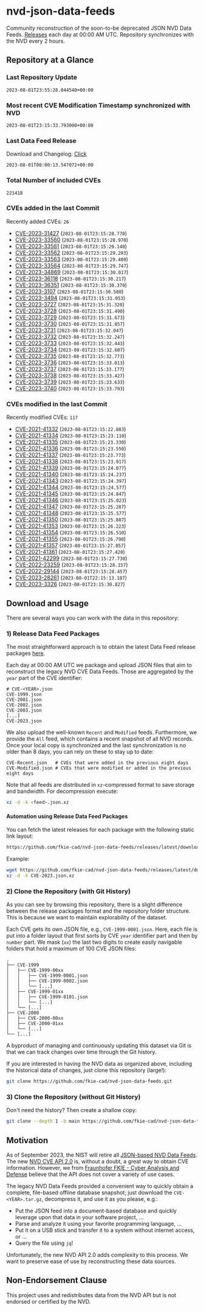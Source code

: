 # nvd-json-data-feeds

Community reconstruction of the soon-to-be deprecated JSON NVD Data Feeds. 
[Releases](https://github.com/fkie-cad/nvd-json-data-feeds/releases/latest) each day at 00:00 AM UTC.
Repository synchronizes with the NVD every 2 hours.

## Repository at a Glance

### Last Repository Update

```plain
2023-08-01T23:55:28.044540+00:00
```

### Most recent CVE Modification Timestamp synchronized with NVD

```plain
2023-08-01T23:15:33.793000+00:00
```

### Last Data Feed Release

Download and Changelog: [Click](https://github.com/fkie-cad/nvd-json-data-feeds/releases/latest)

```plain
2023-08-01T00:00:13.547072+00:00
```

### Total Number of included CVEs

```plain
221418
```

### CVEs added in the last Commit

Recently added CVEs: `26`

* [CVE-2023-31427](CVE-2023/CVE-2023-314xx/CVE-2023-31427.json) (`2023-08-01T23:15:28.770`)
* [CVE-2023-33560](CVE-2023/CVE-2023-335xx/CVE-2023-33560.json) (`2023-08-01T23:15:28.970`)
* [CVE-2023-33561](CVE-2023/CVE-2023-335xx/CVE-2023-33561.json) (`2023-08-01T23:15:29.140`)
* [CVE-2023-33562](CVE-2023/CVE-2023-335xx/CVE-2023-33562.json) (`2023-08-01T23:15:29.293`)
* [CVE-2023-33563](CVE-2023/CVE-2023-335xx/CVE-2023-33563.json) (`2023-08-01T23:15:29.480`)
* [CVE-2023-33564](CVE-2023/CVE-2023-335xx/CVE-2023-33564.json) (`2023-08-01T23:15:29.747`)
* [CVE-2023-34869](CVE-2023/CVE-2023-348xx/CVE-2023-34869.json) (`2023-08-01T23:15:30.017`)
* [CVE-2023-36118](CVE-2023/CVE-2023-361xx/CVE-2023-36118.json) (`2023-08-01T23:15:30.217`)
* [CVE-2023-36351](CVE-2023/CVE-2023-363xx/CVE-2023-36351.json) (`2023-08-01T23:15:30.370`)
* [CVE-2023-3107](CVE-2023/CVE-2023-31xx/CVE-2023-3107.json) (`2023-08-01T23:15:30.580`)
* [CVE-2023-3494](CVE-2023/CVE-2023-34xx/CVE-2023-3494.json) (`2023-08-01T23:15:31.053`)
* [CVE-2023-3727](CVE-2023/CVE-2023-37xx/CVE-2023-3727.json) (`2023-08-01T23:15:31.320`)
* [CVE-2023-3728](CVE-2023/CVE-2023-37xx/CVE-2023-3728.json) (`2023-08-01T23:15:31.490`)
* [CVE-2023-3729](CVE-2023/CVE-2023-37xx/CVE-2023-3729.json) (`2023-08-01T23:15:31.673`)
* [CVE-2023-3730](CVE-2023/CVE-2023-37xx/CVE-2023-3730.json) (`2023-08-01T23:15:31.857`)
* [CVE-2023-3731](CVE-2023/CVE-2023-37xx/CVE-2023-3731.json) (`2023-08-01T23:15:32.047`)
* [CVE-2023-3732](CVE-2023/CVE-2023-37xx/CVE-2023-3732.json) (`2023-08-01T23:15:32.247`)
* [CVE-2023-3733](CVE-2023/CVE-2023-37xx/CVE-2023-3733.json) (`2023-08-01T23:15:32.443`)
* [CVE-2023-3734](CVE-2023/CVE-2023-37xx/CVE-2023-3734.json) (`2023-08-01T23:15:32.607`)
* [CVE-2023-3735](CVE-2023/CVE-2023-37xx/CVE-2023-3735.json) (`2023-08-01T23:15:32.773`)
* [CVE-2023-3736](CVE-2023/CVE-2023-37xx/CVE-2023-3736.json) (`2023-08-01T23:15:33.013`)
* [CVE-2023-3737](CVE-2023/CVE-2023-37xx/CVE-2023-3737.json) (`2023-08-01T23:15:33.177`)
* [CVE-2023-3738](CVE-2023/CVE-2023-37xx/CVE-2023-3738.json) (`2023-08-01T23:15:33.427`)
* [CVE-2023-3739](CVE-2023/CVE-2023-37xx/CVE-2023-3739.json) (`2023-08-01T23:15:33.633`)
* [CVE-2023-3740](CVE-2023/CVE-2023-37xx/CVE-2023-3740.json) (`2023-08-01T23:15:33.793`)


### CVEs modified in the last Commit

Recently modified CVEs: `117`

* [CVE-2021-41332](CVE-2021/CVE-2021-413xx/CVE-2021-41332.json) (`2023-08-01T23:15:22.883`)
* [CVE-2021-41334](CVE-2021/CVE-2021-413xx/CVE-2021-41334.json) (`2023-08-01T23:15:23.110`)
* [CVE-2021-41335](CVE-2021/CVE-2021-413xx/CVE-2021-41335.json) (`2023-08-01T23:15:23.330`)
* [CVE-2021-41336](CVE-2021/CVE-2021-413xx/CVE-2021-41336.json) (`2023-08-01T23:15:23.550`)
* [CVE-2021-41337](CVE-2021/CVE-2021-413xx/CVE-2021-41337.json) (`2023-08-01T23:15:23.773`)
* [CVE-2021-41338](CVE-2021/CVE-2021-413xx/CVE-2021-41338.json) (`2023-08-01T23:15:23.917`)
* [CVE-2021-41339](CVE-2021/CVE-2021-413xx/CVE-2021-41339.json) (`2023-08-01T23:15:24.077`)
* [CVE-2021-41340](CVE-2021/CVE-2021-413xx/CVE-2021-41340.json) (`2023-08-01T23:15:24.237`)
* [CVE-2021-41343](CVE-2021/CVE-2021-413xx/CVE-2021-41343.json) (`2023-08-01T23:15:24.397`)
* [CVE-2021-41344](CVE-2021/CVE-2021-413xx/CVE-2021-41344.json) (`2023-08-01T23:15:24.577`)
* [CVE-2021-41345](CVE-2021/CVE-2021-413xx/CVE-2021-41345.json) (`2023-08-01T23:15:24.847`)
* [CVE-2021-41346](CVE-2021/CVE-2021-413xx/CVE-2021-41346.json) (`2023-08-01T23:15:25.023`)
* [CVE-2021-41347](CVE-2021/CVE-2021-413xx/CVE-2021-41347.json) (`2023-08-01T23:15:25.287`)
* [CVE-2021-41348](CVE-2021/CVE-2021-413xx/CVE-2021-41348.json) (`2023-08-01T23:15:25.577`)
* [CVE-2021-41350](CVE-2021/CVE-2021-413xx/CVE-2021-41350.json) (`2023-08-01T23:15:25.887`)
* [CVE-2021-41353](CVE-2021/CVE-2021-413xx/CVE-2021-41353.json) (`2023-08-01T23:15:26.223`)
* [CVE-2021-41354](CVE-2021/CVE-2021-413xx/CVE-2021-41354.json) (`2023-08-01T23:15:26.510`)
* [CVE-2021-41355](CVE-2021/CVE-2021-413xx/CVE-2021-41355.json) (`2023-08-01T23:15:26.790`)
* [CVE-2021-41357](CVE-2021/CVE-2021-413xx/CVE-2021-41357.json) (`2023-08-01T23:15:27.057`)
* [CVE-2021-41361](CVE-2021/CVE-2021-413xx/CVE-2021-41361.json) (`2023-08-01T23:15:27.420`)
* [CVE-2021-42299](CVE-2021/CVE-2021-422xx/CVE-2021-42299.json) (`2023-08-01T23:15:27.730`)
* [CVE-2022-23259](CVE-2022/CVE-2022-232xx/CVE-2022-23259.json) (`2023-08-01T23:15:28.157`)
* [CVE-2022-29144](CVE-2022/CVE-2022-291xx/CVE-2022-29144.json) (`2023-08-01T23:15:28.457`)
* [CVE-2023-28261](CVE-2023/CVE-2023-282xx/CVE-2023-28261.json) (`2023-08-01T22:15:13.187`)
* [CVE-2023-3326](CVE-2023/CVE-2023-33xx/CVE-2023-3326.json) (`2023-08-01T23:15:30.827`)


## Download and Usage

There are several ways you can work with the data in this repository:

### 1) Release Data Feed Packages

The most straightforward approach is to obtain the latest Data Feed release packages [here](https://github.com/fkie-cad/nvd-json-data-feeds/releases/latest).

Each day at 00:00 AM UTC we package and upload JSON files that aim to reconstruct the legacy NVD CVE Data Feeds.
Those are aggregated by the `year` part of the CVE identifier:

```
# CVE-<YEAR>.json
CVE-1999.json
CVE-2001.json
CVE-2002.json
CVE-2003.json
[...]
CVE-2023.json
```

We also upload the well-known `Recent` and `Modified` feeds.
Furthermore, we provide the `All` feed, which contains a recent snapshot of all NVD records.
Once your local copy is synchronized and the last synchronization is no older than 8 days, you can rely on these to stay up to date:

```plain
CVE-Recent.json   # CVEs that were added in the previous eight days
CVE-Modified.json # CVEs that were modified or added in the previous eight days
```

Note that all feeds are distributed in `xz`-compressed format to save storage and bandwidth.
For decompression execute:

```sh
xz -d -k <feed>.json.xz
```


#### Automation using Release Data Feed Packages

You can fetch the latest releases for each package with the following static link layout:

```sh
https://github.com/fkie-cad/nvd-json-data-feeds/releases/latest/download/CVE-<YEAR>.json.xz
```

Example:

```sh
wget https://github.com/fkie-cad/nvd-json-data-feeds/releases/latest/download/CVE-2023.json.xz
xz -d -k CVE-2023.json.xz
```

### 2) Clone the Repository (with Git History)

As you can see by browsing this repository, there is a slight difference between the release packages format and the repository folder structure.
This is because we want to maintain explorability of the dataset.

Each CVE gets its own JSON file, e.g., `CVE-1999-0001.json`.
Here, each file is put into a folder layout that first sorts by CVE `year` identifier part and then by `number` part.
We mask (`xx`) the last two digits to create easily navigable folders that hold a maximum of 100 CVE JSON files:

```plain
.
├── CVE-1999
│   ├── CVE-1999-00xx
│   │   ├── CVE-1999-0001.json
│   │   ├── CVE-1999-0002.json
│   │   └── [...]
│   ├── CVE-1999-01xx
│   │   ├── CVE-1999-0101.json
│   │   └── [...]
│   └── [...]
├── CVE-2000
│   ├── CVE-2000-00xx
│   ├── CVE-2000-01xx
│   └── [...]
└── [...]
```

A byproduct of managing and continuously updating this dataset via Git is that we can track changes over time through the Git history.

If you are interested in having the NVD data as organized above, including the historical data of changes, just clone this repository (large!):

```sh
git clone https://github.com/fkie-cad/nvd-json-data-feeds.git
```

### 3) Clone the Repository (without Git History)

Don't need the history? Then create a shallow copy:

```sh
git clone --depth 1 -b main https://github.com/fkie-cad/nvd-json-data-feeds.git
```

## Motivation

As of September 2023, the NIST will retire all [JSON-based NVD Data Feeds](https://nvd.nist.gov/vuln/data-feeds#divRetirementBanner-1).
The new [NVD CVE API 2.0](https://nvd.nist.gov/developers/vulnerabilities) is, without a doubt, a great way to obtain CVE information.
However, we from [Fraunhofer FKIE - Cyber Analysis and Defense](https://www.fkie.fraunhofer.de/en/departments/cad.html) believe that the API does not cover a variety of use cases.

The legacy NVD Data Feeds provided a convenient way to quickly obtain a complete, file-based offline database snapshot; just download the `CVE-<YEAR>.tar.gz`, decompress it, and use it as you please, e.g.:

* Put the JSON feed into a document-based database and quickly leverage upon that data in your software project, ...
* Parse and analyze it using your favorite programming language, ...
* Put it on a USB stick and transfer it to a system without internet access, or ...
* Query the file using `jq`!

Unfortunately, the new NVD API 2.0 adds complexity to this process.
We want to preserve ease of use by reconstructing these data sources.

## Non-Endorsement Clause

This project uses and redistributes data from the NVD API but is not endorsed or certified by the NVD.